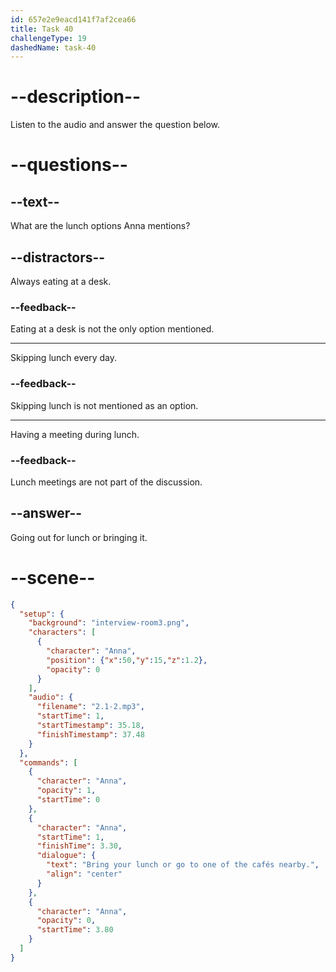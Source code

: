 ```yaml
---
id: 657e2e9eacd141f7af2cea66
title: Task 40
challengeType: 19
dashedName: task-40
---
```


<!-- (audio) Anna: Bring your lunch or go to one of the cafés nearby. -->


# --description--

Listen to the audio and answer the question below.

# --questions--

## --text--

What are the lunch options Anna mentions?

## --distractors--

Always eating at a desk.

### --feedback--

Eating at a desk is not the only option mentioned.

---

Skipping lunch every day.

### --feedback--

Skipping lunch is not mentioned as an option.

---

Having a meeting during lunch.

### --feedback--

Lunch meetings are not part of the discussion.

## --answer--

Going out for lunch or bringing it.

# --scene--

```json
{
  "setup": {
    "background": "interview-room3.png",
    "characters": [
      {
        "character": "Anna",
        "position": {"x":50,"y":15,"z":1.2},
        "opacity": 0
      }
    ],
    "audio": {
      "filename": "2.1-2.mp3",
      "startTime": 1,
      "startTimestamp": 35.18,
      "finishTimestamp": 37.48
    }
  },
  "commands": [
    {
      "character": "Anna",
      "opacity": 1,
      "startTime": 0
    },
    {
      "character": "Anna",
      "startTime": 1,
      "finishTime": 3.30,
      "dialogue": {
        "text": "Bring your lunch or go to one of the cafés nearby.",
        "align": "center"
      }
    },
    {
      "character": "Anna",
      "opacity": 0,
      "startTime": 3.80
    }
  ]
}
```


